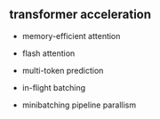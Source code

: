 ## transformer acceleration

- memory-efficient attention
- flash attention
- multi-token prediction

- in-flight batching
- minibatching pipeline parallism
